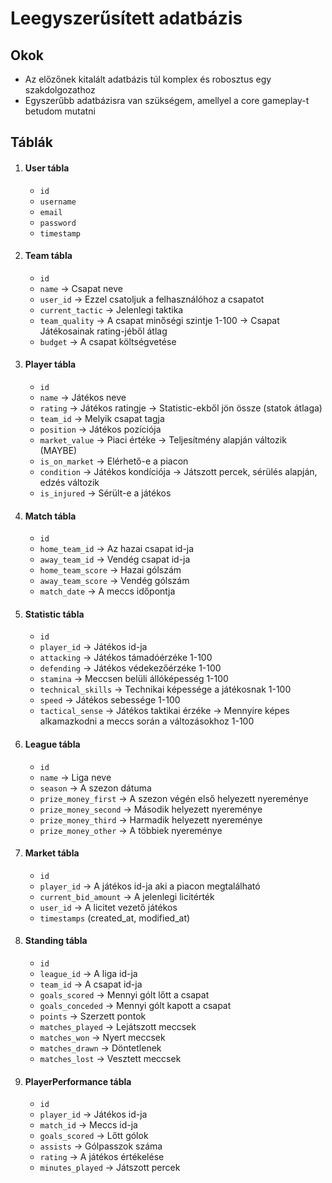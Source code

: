 # Leegyszerűsített adatbázis

## Okok
+ Az előzőnek kitalált adatbázis túl komplex és robosztus egy szakdolgozathoz
+ Egyszerűbb adatbázisra van szükségem, amellyel a core gameplay-t betudom mutatni

## Táblák

1. #### User tábla
    - `id`
    - `username`
    - `email`
    - `password`
    - `timestamp`

2. #### Team tábla
    - `id`
    - `name` &rarr; Csapat neve
    - `user_id` &rarr; Ezzel csatoljuk a felhasználóhoz a csapatot
    - `current_tactic` &rarr; Jelenlegi taktika
    - `team_quality` &rarr; A csapat minőségi szintje 1-100 -> Csapat Játékosainak rating-jéből átlag
    - `budget` &rarr; A csapat költségvetése

3. #### Player tábla
    - `id`
    - `name` &rarr; Játékos neve
    - `rating` &rarr; Játékos ratingje &rarr; Statistic-ekből jön össze (statok átlaga)
    - `team_id` &rarr; Melyik csapat tagja
    - `position` &rarr; Játékos pozíciója
    - `market_value` &rarr; Piaci értéke &rarr; Teljesítmény alapján változik (MAYBE)
    - `is_on_market` &rarr; Elérhető-e a piacon
    - `condition` &rarr; Játékos kondíciója &rarr; Játszott percek, sérülés alapján, edzés változik
    - `is_injured` &rarr; Sérült-e a játékos

4. #### Match tábla
    - `id`
    - `home_team_id` &rarr; Az hazai csapat id-ja
    - `away_team_id` &rarr; Vendég csapat id-ja
    - `home_team_score` &rarr; Hazai gólszám
    - `away_team_score` &rarr; Vendég gólszám
    - `match_date` &rarr; A meccs időpontja

5. #### Statistic tábla
    - `id`
    - `player_id` &rarr; Játékos id-ja
    - `attacking` &rarr; Játékos támadóérzéke 1-100
    - `defending` &rarr; Játékos védekezőérzéke 1-100
    - `stamina` &rarr; Meccsen belüli állóképesség 1-100
    - `technical_skills` &rarr; Technikai képessége a játékosnak 1-100
    - `speed` &rarr; Játékos sebessége 1-100
    - `tactical_sense` &rarr; Játékos taktikai érzéke &rarr; Mennyire képes alkamazkodni a meccs során a változásokhoz 1-100

6. #### League tábla
    - `id`
    - `name` &rarr; Liga neve
    - `season` &rarr; A szezon dátuma
    - `prize_money_first` &rarr; A szezon végén első helyezett nyereménye
    - `prize_money_second` &rarr; Második helyezett nyereménye
    - `prize_money_third` &rarr; Harmadik helyezett nyereménye
    - `prize_money_other` &rarr; A többiek nyereménye

7. #### Market tábla
    - `id`
    - `player_id` &rarr; A játékos id-ja aki a piacon megtalálható
    - `current_bid_amount` &rarr; A jelenlegi licitérték
    - `user_id` &rarr; A licitet vezető játékos
    - `timestamps` (created_at, modified_at)

8. #### Standing tábla
    - `id`
    - `league_id` &rarr; A liga id-ja
    - `team_id` &rarr; A csapat id-ja
    - `goals_scored` &rarr; Mennyi gólt lőtt a csapat
    - `goals_conceded` &rarr; Mennyi gólt kapott a csapat
    - `points` &rarr; Szerzett pontok
    - `matches_played` &rarr; Lejátszott meccsek
    - `matches_won` &rarr; Nyert meccsek
    - `matches_drawn` &rarr; Döntetlenek
    - `matches_lost` &rarr; Vesztett meccsek

9. #### PlayerPerformance tábla
    - `id`
    - `player_id` &rarr; Játékos id-ja
    - `match_id` &rarr; Meccs id-ja
    - `goals_scored` &rarr; Lőtt gólok
    - `assists` &rarr; Gólpasszok száma
    - `rating` &rarr; A játékos értékelése
    - `minutes_played` &rarr; Játszott percek

